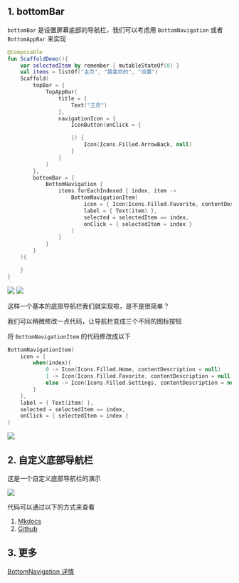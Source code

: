 ## 1. bottomBar

`bottomBar` 是设置屏幕底部的导航栏，我们可以考虑用 `BottomNavigation` 或者 `BottomAppBar` 来实现

``` kotlin
@Composable
fun ScaffoldDemo(){
    var selectedItem by remember { mutableStateOf(0) }
    val items = listOf("主页", "我喜欢的", "设置")
    Scaffold(
        topBar = {
            TopAppBar(
                title = {
                    Text("主页")
                },
                navigationIcon = {
                    IconButton(onClick = {

                    }) {
                        Icon(Icons.Filled.ArrowBack, null)
                    }
                }
            )
        },
        bottomBar = {
            BottomNavigation {
                items.forEachIndexed { index, item ->
                    BottomNavigationItem(
                        icon = { Icon(Icons.Filled.Favorite, contentDescription = null) },
                        label = { Text(item) },
                        selected = selectedItem == index,
                        onClick = { selectedItem = index }
                    )
                }
            }
        }
    ){

    }
}
```

![](../../assets/layout/scaffold/bottombar/demo.png)
![](../../assets/layout/scaffold/bottombar/demo2.png)

这样一个基本的底部导航栏我们就实现啦，是不是很简单？

我们可以稍微修改一点代码，让导航栏变成三个不同的图标按钮

将 `BottomNavigationItem` 的代码修改成以下

``` kotlin
BottomNavigationItem(
    icon = {
        when(index){
            0 -> Icon(Icons.Filled.Home, contentDescription = null)
            1 -> Icon(Icons.Filled.Favorite, contentDescription = null)
            else -> Icon(Icons.Filled.Settings, contentDescription = null)
        }
    },
    label = { Text(item) },
    selected = selectedItem == index,
    onClick = { selectedItem = index }
)
```

![](../../assets/layout/scaffold/bottombar/demo3.png)


## 2. 自定义底部导航栏

这是一个自定义底部导航栏的演示

![](../../assets/layout/scaffold/bottombar/demo.gif)

代码可以通过以下的方式来查看

1. [Mkdocs](../../code/layout/scaffold/bottomNavigation/bottomNavigation.md)
2. [Github](https://github.com/compose-museum/compose-tutorial/blob/main/docs/code/layout/scaffold/bottomNavigation/bottomNavigation.kt)

## 3. 更多
[BottomNavigation 详情](https://developer.android.com/reference/kotlin/androidx/compose/material/package-summary#BottomNavigation(androidx.compose.ui.Modifier,androidx.compose.ui.graphics.Color,androidx.compose.ui.graphics.Color,androidx.compose.ui.unit.Dp,kotlin.Function1))